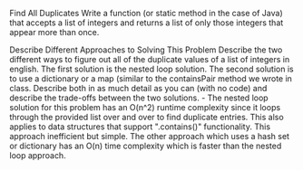 Find All Duplicates
Write a function (or static method in the case of Java) that accepts a list of integers and returns a list of only those integers that appear more than once.

Describe Different Approaches to Solving This Problem
Describe the two different ways to figure out all of the duplicate values of a list of integers in english. The first solution is the nested loop solution. The second solution is to use a dictionary or a map (similar to the containsPair method we wrote in class. Describe both in as much detail as you can (with no code) and describe the trade-offs between the two solutions. - The nested loop solution for this problem has an O(n^2) runtime complexity since it loops through the provided list over and over to find duplicate entries. This also applies to data structures that support ".contains()" functionality. This approach inefficient but simple. The other approach which uses a hash set or dictionary has an O(n) time complexity which is faster than the nested loop approach.
